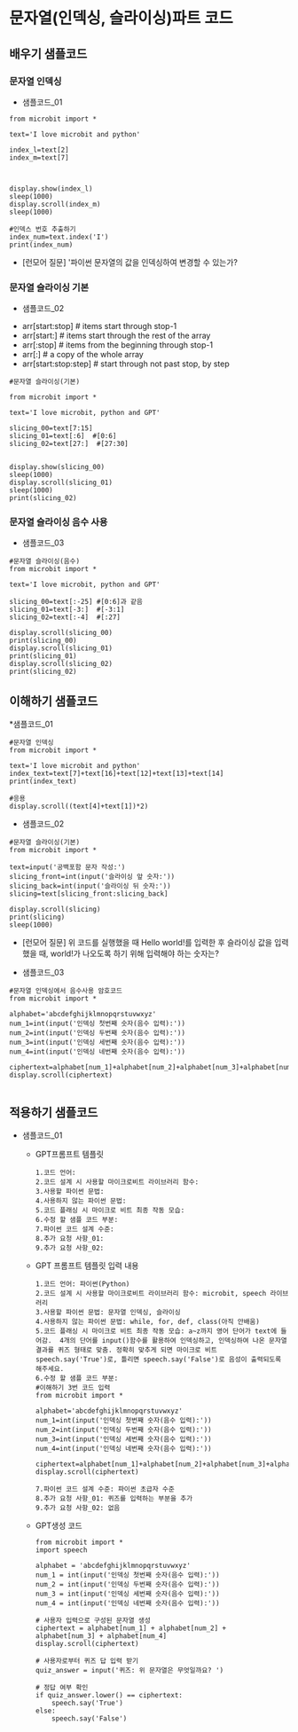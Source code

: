 # 문자열(인덱싱, 슬라이싱)파트 코드
## 배우기 샘플코드
### 문자열 인덱싱
* 샘플코드_01
```
from microbit import *

text='I love microbit and python'

index_l=text[2]
index_m=text[7]



display.show(index_l)
sleep(1000)
display.scroll(index_m)
sleep(1000)

#인덱스 번호 추출하기
index_num=text.index('I')
print(index_num)
```

* [런모어 질문] '파이썬 문자열의 값을 인덱싱하여 변경할 수 있는가?

### 문자열 슬라이싱 기본
* 샘플코드_02
- arr[start:stop]         # items start through stop-1
- arr[start:]             # items start through the rest of the array
- arr[:stop]              # items from the beginning through stop-1
- arr[:]                  # a copy of the whole array
- arr[start:stop:step]    # start through not past stop, by step
```
#문자열 슬라이싱(기본)

from microbit import *

text='I love microbit, python and GPT'

slicing_00=text[7:15]
slicing_01=text[:6]  #[0:6]
slicing_02=text[27:]  #[27:30]


display.show(slicing_00)
sleep(1000)
display.scroll(slicing_01)
sleep(1000)
print(slicing_02)

```

### 문자열 슬라이싱 음수 사용
* 샘플코드_03
```
#문자열 슬라이싱(음수)
from microbit import *

text='I love microbit, python and GPT'

slicing_00=text[:-25] #[0:6]과 같음
slicing_01=text[-3:]  #[-3:1]
slicing_02=text[:-4]  #[:27]

display.scroll(slicing_00)
print(slicing_00)
display.scroll(slicing_01)
print(slicing_01)
display.scroll(slicing_02)
print(slicing_02)
```

## 이해하기 샘플코드
*샘플코드_01
```
#문자열 인덱싱
from microbit import *

text='I love microbit and python'
index_text=text[7]+text[16]+text[12]+text[13]+text[14]
print(index_text)

#응용
display.scroll((text[4]+text[1])*2)
```

* 샘플코드_02
```
#문자열 슬라이싱(기본)
from microbit import *

text=input('공백포함 문자 작성:')
slicing_front=int(input('슬라이싱 앞 숫자:'))
slicing_back=int(input('슬라이싱 뒤 숫자:'))
slicing=text[slicing_front:slicing_back]

display.scroll(slicing)
print(slicing)
sleep(1000)
```

* [런모어 질문] 위 코드를 실행했을 때 Hello world!를 입력한 후 슬라이싱 값을 입력했을 때, world!가 나오도록 하기 위해 입력해야 하는 숫자는?

  
* 샘플코드_03
```
#문자열 인덱싱에서 음수사용 암호코드
from microbit import *

alphabet='abcdefghijklmnopqrstuvwxyz'
num_1=int(input('인덱싱 첫번째 숫자(음수 입력):'))
num_2=int(input('인덱싱 두번째 숫자(음수 입력):'))
num_3=int(input('인덱싱 세번째 숫자(음수 입력):'))
num_4=int(input('인덱싱 네번째 숫자(음수 입력):'))

ciphertext=alphabet[num_1]+alphabet[num_2]+alphabet[num_3]+alphabet[num_4]
display.scroll(ciphertext)


```

## 적용하기 샘플코드
* 샘플코드_01
  - GPT프롬프트 템플릿
    ```
    1.코드 언어:
    2.코드 설계 시 사용할 마이크로비트 라이브러리 함수:
    3.사용할 파이썬 문법:
    4.사용하지 않는 파이썬 문법:
    5.코드 플래싱 시 마이크로 비트 최종 작동 모습:
    6.수정 할 샘플 코드 부분:
    7.파이썬 코드 설계 수준:
    8.추가 요청 사항_01:
    9.추가 요청 사항_02:
    ```

  - GPT 프롬프트 템플릿 입력 내용
    ```
    1.코드 언어: 파이썬(Python)
    2.코드 설계 시 사용할 마이크로비트 라이브러리 함수: microbit, speech 라이브러리
    3.사용할 파이썬 문법: 문자열 인덱싱, 슬라이싱
    4.사용하지 않는 파이썬 문법: while, for, def, class(아직 안배움)
    5.코드 플래싱 시 마이크로 비트 최종 작동 모습: a~z까지 영어 단어가 text에 들어감.  4개의 단어를 input()함수를 활용하여 인덱싱하고, 인덱싱하여 나온 문자열 결과를 퀴즈 형태로 맞춤. 정확히 맞추게 되면 마이크로 비트 speech.say('True')로, 틀리면 speech.say('False')로 음성이 출력되도록 해주세요.
    6.수정 할 샘플 코드 부분:
    #이해하기 3번 코드 입력
    from microbit import *
    
    alphabet='abcdefghijklmnopqrstuvwxyz'
    num_1=int(input('인덱싱 첫번째 숫자(음수 입력):'))
    num_2=int(input('인덱싱 두번째 숫자(음수 입력):'))
    num_3=int(input('인덱싱 세번째 숫자(음수 입력):'))
    num_4=int(input('인덱싱 네번째 숫자(음수 입력):'))
    
    ciphertext=alphabet[num_1]+alphabet[num_2]+alphabet[num_3]+alphabet[num_4]
    display.scroll(ciphertext)
    
    7.파이썬 코드 설계 수준: 파이썬 초급자 수준
    8.추가 요청 사항_01: 퀴즈를 입력하는 부분을 추가
    9.추가 요청 사항_02: 없음
    ```

  - GPT생성 코드
    ```
    from microbit import *
    import speech
    
    alphabet = 'abcdefghijklmnopqrstuvwxyz'
    num_1 = int(input('인덱싱 첫번째 숫자(음수 입력):'))
    num_2 = int(input('인덱싱 두번째 숫자(음수 입력):'))
    num_3 = int(input('인덱싱 세번째 숫자(음수 입력):'))
    num_4 = int(input('인덱싱 네번째 숫자(음수 입력):'))
    
    # 사용자 입력으로 구성된 문자열 생성
    ciphertext = alphabet[num_1] + alphabet[num_2] + alphabet[num_3] + alphabet[num_4]
    display.scroll(ciphertext)
    
    # 사용자로부터 퀴즈 답 입력 받기
    quiz_answer = input('퀴즈: 위 문자열은 무엇일까요? ')
    
    # 정답 여부 확인
    if quiz_answer.lower() == ciphertext:
        speech.say('True')
    else:
        speech.say('False')
    ```
